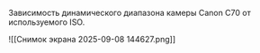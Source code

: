 Зависимость динамического диапазона камеры Canon C70 от используемого ISO. 

![[Снимок экрана 2025-09-08 144627.png]]